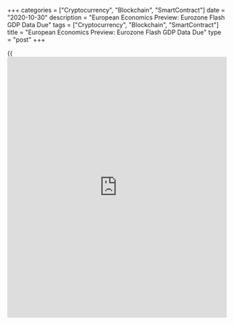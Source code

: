 +++
categories = ["Cryptocurrency", "Blockchain", "SmartContract"]
date = "2020-10-30"
description = "European Economics Preview: Eurozone Flash GDP Data Due"
tags = ["Cryptocurrency", "Blockchain", "SmartContract"]
title = "European Economics Preview: Eurozone Flash GDP Data Due"
type = "post"
+++

{{<iframe id="large-banner" src="https://www.bounty.group/#slide=1.0" width="100%" height="600" scrolling="no" style="border: 0px solid rgb(216, 221, 230); border-radius: 3px;">}}

Flash quarterly national accounts, consumer prices and unemployment
reports from the euro area are due on Friday, headlining a busy day for
the European economic [news](https://www.letsplayfx.com/blog/forex-news-website/).

At 2.30 am ET, the French statistical office Insee is set to publish
first estimate for the third quarter GDP and household consumption for
September. The [economy][1] is forecast to grow 15.4 percent
sequentially, in contrast to a 13.8 percent fall in the second quarter.

At 3.00 am ET, Destatis is slated to release Germany's retail sales
figures for September. Economists forecast sales to drop 0.8 percent on
month, reversing a 3.1 percent rise in August.

Germany's Gfk consumer confidence survey data is due.

In the meantime, UK Nationwide house price data is due. House prices are
expected to climb 5.2 percent annually after rising 5 percent in
September.

At 3.45 am ET, preliminary consumer price data is due from France. EU
harmonized prices are forecast to gain 0.1 percent annually after
staying flat a month ago.

At 4.00 am ET, Spain's INE releases flash GDP data for the third
quarter. The economy is expected to expand 13.5 percent sequentially,
reversing a 17.8 percent fall in the second quarter.

At 6.00 am ET, Eurostat is slated to issue euro area flash quarterly
national accounts, consumer prices and unemployment data. The currency
bloc is forecast to grow 9.4 percent sequentially in the third quarter,
in contrast to an 11.8 percent fall in the second quarter.

Eurozone consumer prices are forecast to drop 0.3 percent annually in
October, the same pace of fall as seen in September. The jobless rate is
expected to rise to 8.3 percent in September from 8.1 percent in August.

In the meantime, Italy's preliminary consumer price data is due.
Consumer prices are forecast to fall 0.4 percent annually in October
after easing 0.6 percent in September.

At 7.00 am ET, Italy's Istat publishes GDP figures for the third
quarter. GDP is expected to expand 11.2 percent on quarter versus a 13
percent drop in the second quarter.

For comments and feedback [contact](https://www.playgroundfx.com/contact/): editorial@rtt[news](https://www.letsplayfx.com/blog/forex-news-website/).com

[Economic News][1]

 **What parts of the world are seeing the best (and worst) economic
performances lately? Click[here][2] to check out our [Econ Scorecard][2]
and find out! See up-to-the-moment [ranking](https://www.playgroundfx.com/blog/crypto-exchange-ranking/)s for the best and worst
performers in [GDP][3], [unemployment rate][4], [inflation][5] and much
more.**

   1. www.rtt[news](https://www.letsplayfx.com/blog/forex-news-website/).com/Content/EconomicNews.aspx
   2. www.rtt[news](https://www.letsplayfx.com/blog/forex-news-website/).com/economic-scorecard/world-rank/unemployment-rate/highest-performance.aspx
   3. www.rtt[news](https://www.letsplayfx.com/blog/forex-news-website/).com/economic-scorecard/world-rank/GDP/highest-performance.aspx
   4. www.rtt[news](https://www.letsplayfx.com/blog/forex-news-website/).com/economic-scorecard/world-rank/unemployment-rate/lowest-performance.aspx
   5. www.rtt[news](https://www.letsplayfx.com/blog/forex-news-website/).com/economic-scorecard/world-rank/CPI/highest-performance.aspx
